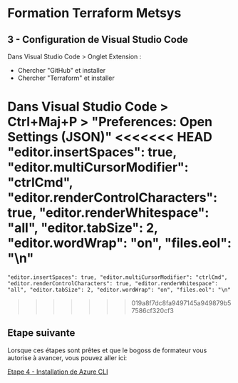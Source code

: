 # Formation Terraform Metsys

  

## 3 - Configuration de Visual Studio Code

Dans Visual Studio Code > Onglet Extension :
 - Chercher "GitHub" et installer
 - Chercher "Terraform" et installer

Dans Visual Studio Code > Ctrl+Maj+P > "Preferences: Open Settings (JSON)"
<<<<<<< HEAD
    "editor.insertSpaces": true,
    "editor.multiCursorModifier": "ctrlCmd",
    "editor.renderControlCharacters": true,
    "editor.renderWhitespace": "all",
    "editor.tabSize": 2,
    "editor.wordWrap": "on",
    "files.eol": "\n"
=======
`"editor.insertSpaces": true,
"editor.multiCursorModifier": "ctrlCmd",
"editor.renderControlCharacters": true,
"editor.renderWhitespace": "all",
"editor.tabSize": 2,
"editor.wordWrap": "on",
"files.eol": "\n"`
>>>>>>> 019a8f7dc8fa9497145a949879b57586cf320cf3

## Etape suivante
Lorsque ces étapes sont prêtes et que le bogoss de formateur vous autorise à avancer, vous pouvez aller ici:

[Etape 4 - Installation de Azure CLI](https://github.com/HeuScripts/Formation/tree/main/Etape-4)